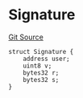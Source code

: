 # Signature
[Git Source](https://github.com/kalidao/keep/blob/4ba354e122c2e294d53e3539ad035bb2950c6c96/src/Keep.sol)


```solidity
struct Signature {
    address user;
    uint8 v;
    bytes32 r;
    bytes32 s;
}
```


